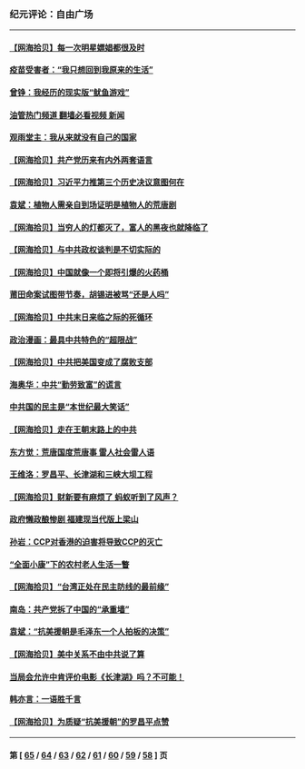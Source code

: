 ### 纪元评论：自由广场
---
#### [【网海拾贝】每一次明星嫖娼都很及时](../../pages/nsc993/n13326552.md?10250330) 
#### [疫苗受害者：“我只想回到我原来的生活”](../../pages/nsc993/n13326539.md?10250330) 
#### [曾铮：我经历的现实版“鱿鱼游戏”](../../pages/nsc993/n13324235.md?10250330) 
#### [油管热门频道 翻墙必看视频 新闻](ok?10250330)
#### [观雨堂主：我从来就没有自己的国家](../../pages/nsc993/n13324212.md?10250330) 
#### [【网海拾贝】共产党历来有内外两套语言](../../pages/nsc993/n13324119.md?10250330) 
#### [【网海拾贝】习近平力推第三个历史决议意图何在](../../pages/nsc993/n13319583.md?10250330) 
#### [袁斌：植物人需亲自到场证明是植物人的荒唐剧](../../pages/nsc993/n13319517.md?10250330) 
#### [【网海拾贝】当穷人的灯都灭了，富人的黑夜也就降临了](../../pages/nsc993/n13316913.md?10250330) 
#### [【网海拾贝】与中共政权谈判是不切实际的](../../pages/nsc993/n13314868.md?10250330) 
#### [【网海拾贝】中国就像一个即将引爆的火药桶](../../pages/nsc993/n13311974.md?10250330) 
#### [莆田命案试图带节奏，胡锡进被骂“还是人吗”](../../pages/nsc993/n13311772.md?10250330) 
#### [【网海拾贝】中共末日来临之际的死循环](../../pages/nsc993/n13309649.md?10250330) 
#### [政治漫画：最具中共特色的“超限战”](../../pages/nsc993/n13308510.md?10250330) 
#### [【网海拾贝】中共把美国变成了腐败支部](../../pages/nsc993/n13308449.md?10250330) 
#### [海奥华：中共“勤劳致富”的谎言](../../pages/nsc993/n13308500.md?10250330) 
#### [中共国的民主是“本世纪最大笑话”](../../pages/nsc993/n13308439.md?10250330) 
#### [【网海拾贝】走在王朝末路上的中共](../../pages/nsc993/n13306255.md?10250330) 
#### [东方觉：荒唐国度荒唐事 雷人社会雷人语](../../pages/nsc993/n13305542.md?10250330) 
#### [王维洛：罗昌平、长津湖和三峡大坝工程](../../pages/nsc993/n13305617.md?10250330) 
#### [【网海拾贝】财新要有麻烦了 蚂蚁听到了风声？](../../pages/nsc993/n13303518.md?10250330) 
#### [政府懒政酿惨剧 福建现当代版上梁山](../../pages/nsc993/n13303481.md?10250330) 
#### [孙岩：CCP对香港的迫害将导致CCP的灭亡](../../pages/nsc993/n13303673.md?10250330) 
#### [“全面小康”下的农村老人生活一瞥](../../pages/nsc993/n13301579.md?10250330) 
#### [【网海拾贝】“台湾正处在民主防线的最前缘”](../../pages/nsc993/n13298607.md?10250330) 
#### [南岛：共产党拆了中国的“承重墙”](../../pages/nsc993/n13298695.md?10250330) 
#### [袁斌：“抗美援朝是毛泽东一个人拍板的决策”](../../pages/nsc993/n13298572.md?10250330) 
#### [【网海拾贝】美中关系不由中共说了算](../../pages/nsc993/n13296468.md?10250330) 
#### [当局会允许中肯评价电影《长津湖》吗？不可能！](../../pages/nsc993/n13294164.md?10250330) 
#### [韩亦言：一语胜千言](../../pages/nsc993/n13296643.md?10250330) 
#### [【网海拾贝】为质疑“抗美援朝”的罗昌平点赞](../../pages/nsc993/n13293902.md?10250330) 

---
#### 第 [ [65](./65.md?10250330) / [64](./64.md?10250330) / [63](./63.md?10250330) / [62](./62.md?10250330) / [61](./61.md?10250330) / [60](./60.md?10250330) / [59](./59.md?10250330) / [58](./58.md?10250330) ] 页
